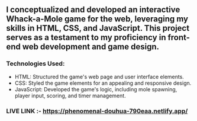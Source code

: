 ## I conceptualized and developed an interactive Whack-a-Mole game for the web, leveraging my skills in HTML, CSS, and JavaScript. This project serves as a testament to my proficiency in front-end web development and game design.

### Technologies Used:

- HTML: Structured the game's web page and user interface elements.
- CSS: Styled the game elements for an appealing and responsive design.
- JavaScript: Developed the game's logic, including mole spawning, player input, scoring, and timer management.

### LIVE LINK :- https://phenomenal-douhua-790eaa.netlify.app/
